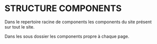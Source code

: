 # STRUCTURE COMPONENTS 
Dans le repertoire racine de components les components du site présent sur tout le site.

Dans les sous dossier les components propre à chaque page.
